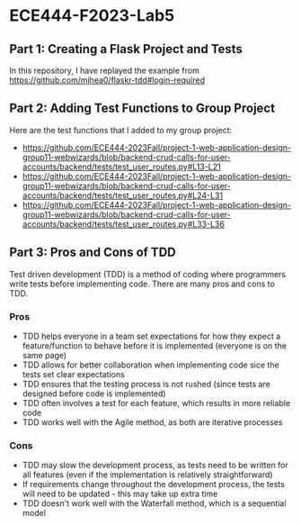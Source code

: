 # ECE444-F2023-Lab5
## Part 1: Creating a Flask Project and Tests
In this repository, I have replayed the example from https://github.com/mjhea0/flaskr-tdd#login-required

## Part 2: Adding Test Functions to Group Project
Here are the test functions that I added to my group project:
- https://github.com/ECE444-2023Fall/project-1-web-application-design-group11-webwizards/blob/backend-crud-calls-for-user-accounts/backend/tests/test_user_routes.py#L13-L21
- https://github.com/ECE444-2023Fall/project-1-web-application-design-group11-webwizards/blob/backend-crud-calls-for-user-accounts/backend/tests/test_user_routes.py#L24-L31
- https://github.com/ECE444-2023Fall/project-1-web-application-design-group11-webwizards/blob/backend-crud-calls-for-user-accounts/backend/tests/test_user_routes.py#L33-L36

## Part 3: Pros and Cons of TDD
Test driven development (TDD) is a method of coding where programmers write tests before implementing code. There are many pros and cons to TDD.
### Pros
- TDD helps everyone in a team set expectations for how they expect a feature/function to behave before it is implemented (everyone is on the same page)
- TDD allows for better collaboration when implementing code sice the tests set clear expectations
- TDD ensures that the testing process is not rushed (since tests are designed before code is implemented)
- TDD often involves a test for each feature, which results in more reliable code
- TDD works well with the Agile method, as both are iterative processes
  
### Cons
- TDD may slow the development process, as tests need to be written for all features (even if the implementation is relatively straightforward)
- If requirements change throughout the development process, the tests will need to be updated - this may take up extra time
- TDD doesn't work well with the Waterfall method, which is a sequential model

